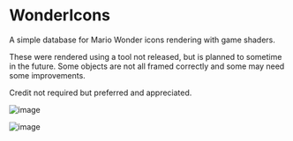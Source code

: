 # WonderIcons
A simple database for Mario Wonder icons rendering with game shaders.

These were rendered using a tool not released, but is planned to sometime in the future. Some objects are not all framed correctly and some may need some improvements. 

Credit not required but preferred and appreciated. 

![image](https://github.com/KillzXGaming/WonderIcons/assets/13475262/91022944-652e-47a8-b0bc-c695fad72309)

![image](https://github.com/KillzXGaming/WonderIcons/assets/13475262/7834798b-66f0-4481-8f11-8dcdee44d964)
